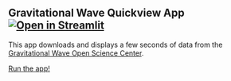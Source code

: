 ## Gravitational Wave Quickview App [![Open in Streamlit](https://static.streamlit.io/badges/streamlit_badge_black_white.svg)](https://share.streamlit.io/jkanner/streamlit-dataview/app.py)

This app downloads and displays a few seconds of data from the [Gravitational Wave Open Science Center](https://gw-osc.org).

[Run the app!](https://share.streamlit.io/jkanner/streamlit-dataview/master/app.py)
